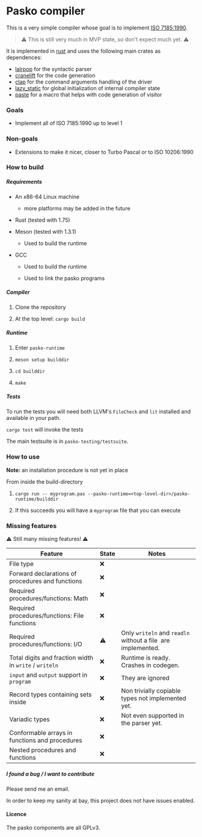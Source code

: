 # Pasko compiler

This is a very simple compiler whose goal is to implement [ISO 7185:1990](https://archive.org/details/iso-iec-7185-1990-Pascal).

> ⚠️ This is still very much in MVP state, so don't expect much yet. ⚠️

It is implemented in [rust](https://www.rust-lang.org) and uses the following main crates as dependences:

- [lalrpop](https://crates.io/crates/lalrpop) for the syntactic parser
- [cranelift](https://cranelift.dev) for the code generation
- [clap](https://crates.io/crates/clap) for the command arguments handling of the driver
- [lazy_static](https://crates.io/crates/lazy_static) for global initialization of internal compiler state
- [paste](https://crates.io/crates/paste) for a macro that helps with code generation of visitor

### Goals

- Implement all of ISO 7185:1990 up to level 1

### Non-goals

- Extensions to make it nicer, closer to Turbo Pascal or to ISO 10206:1990

### How to build

##### Requirements

- An x86-64 Linux machine
  
  - more platforms may be added in the future

- Rust (tested with 1.75)

- Meson (tested with 1.3.1)
  
  - Used to build the runtime

- GCC
  
  - Used to build the runtime
  
  - Used to link the pasko programs

##### Compiler

1. Clone the repository

2. At the top level: `cargo build`

##### Runtime

1. Enter `pasko-runtime`

2. `meson setup builddir`

3. `cd builddir`

4. `make`

##### Tests

To run the tests you will need both LLVM's `FileCheck` and `lit` installed and available in your path.

`cargo test` will invoke the tests

The main testsuite is in `pasko-testing/testsuite`.

### How to use

**Note:** an installation procedure is not yet in place

From inside the build-directory

1. `cargo run -- myprogram.pas --pasko-runtime=<top-level-dir>/pasko-runtime/builddir`

2. If this succeeds you will have a `myprogram` file that you can execute

### Missing features

⚠️ Still many missing features! ⚠️

| Feature                                                | State | Notes                                                       |
| ------------------------------------------------------ | ----- | ----------------------------------------------------------- |
| File type                                              | ❌     |                                                             |
| Forward declarations of procedures and functions       | ❌     |                                                             |
| Required procedures/functions: Math                    | ❌     |                                                             |
| Required procedures/functions: File functions          | ❌     |                                                             |
| Required procedures/functions: I/O                     | ⚠️    | Only `writeln` and `readln` without a file  are implemented. |
| Total digits and fraction width in `write` / `writeln` | ❌     | Runtime is ready. Crashes in codegen.                       |
| `input` and `output` support in `program`              | ❌     | They are ignored                                            |
| Record types containing sets inside                    | ❌     | Non trivially copiable types not implemented yet.           |
| Variadic types                                         | ❌     | Not even supported in the parser yet.                       |
| Conformable arrays in functions and procedures         | ❌     |                                                             |
| Nested procedures and functions                        | ❌     |                                                             |

##### I found a bug / I want to contribute

Please send me an email.

In order to keep my sanity at bay, this project does not have issues enabled.

#### Licence

The pasko components are all GPLv3.
